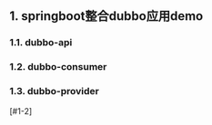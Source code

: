 ## 1. springboot整合dubbo应用demo

### 1.1. dubbo-api

### 1.2. dubbo-consumer
### 1.3. dubbo-provider

[#1-2]